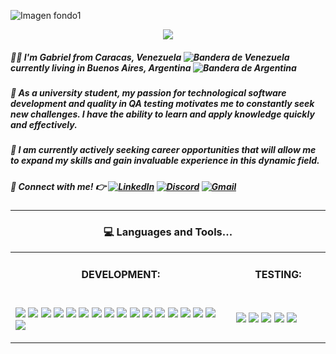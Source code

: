 ![Imagen fondo1](https://github.com/user-attachments/assets/e33cb1f6-94f1-469f-9c04-de5f137fbf23)
<p align="center">
 <img src="https://readme-typing-svg.herokuapp.com/?lines=👋+Hi+there,+nice+to+see+you!&center=true&width=360&height=30">
  
##### 🙋‍♂️ I'm Gabriel from Caracas, Venezuela ![Bandera de Venezuela](https://upload.wikimedia.org/wikipedia/commons/thumb/0/06/Flag_of_Venezuela.svg/18px-Flag_of_Venezuela.svg.png) currently living in Buenos Aires, Argentina ![Bandera de Argentina](https://upload.wikimedia.org/wikipedia/commons/thumb/1/1a/Flag_of_Argentina.svg/18px-Flag_of_Argentina.svg.png)

##### 📖 As a university student, my passion for technological software development and quality in QA testing motivates me to constantly seek new challenges. I have the ability to learn and apply knowledge quickly and effectively.

##### 💼 I am currently actively seeking career opportunities that will allow me to expand my skills and gain invaluable experience in this dynamic field.
</p>

##### 💬 Connect with me! 👉 [![LinkedIn](https://img.shields.io/badge/-Linkedin-0A66C2?style=flat&logo=Linkedin&logoColor=white)](https://www.linkedin.com/in/gabox2002/) [![Discord](https://img.shields.io/badge/-Discord-5865F2?style=flat&logo=Discord&logoColor=white)](https://discordapp.com/users/gabriel.quispe) [![Gmail](https://img.shields.io/badge/-Gmail-D14836?style=flat&logo=Gmail&logoColor=white)](mailto:gabox2002@gmail.com)

***
### <p align="center">💻 Languages and Tools...</p>

<table style="border: transparent; width: 100%">
  <tr style="border: transparent;">
    <td width="70%" align="center" style="border: transparent;">
      <h4 style="padding: 0;">DEVELOPMENT:</h4>
      <p align="left">
      </p>
    </td>
    <td width="30%" align="center" style="border: transparent;">
      <h4 style="padding: 0;">TESTING:</h4>
    </td>
  </tr>
  <tr style="border: transparent;">
    <td width="70%" align="center" style="border: transparent;">
      <p align="left">
       <img src="https://img.shields.io/badge/-HTML5-E34F26?style=flat&logo=html5&logoColor=white"> 
        <img src="https://img.shields.io/badge/-CSS3-1572B6?style=flat&logo=css3&logoColor=white">
        <img src="https://img.shields.io/badge/-Bootstrap-563D7C?style=flat&logo=bootstrap&logoColor=white">
        <img src="https://img.shields.io/badge/-JavaScript-eed718?style=flat&logo=javascript&logoColor=ffffff">
        <img src="https://img.shields.io/badge/-Sass-cc6699?style=flat&logo=sass&logoColor=ffffff">
        <img src="https://img.shields.io/badge/-React-000000?style=flat&logo=react&logoColor=00c8ff">
        <img src="https://img.shields.io/badge/-MongoDB-4DB33D?style=flat&logo=mongodb&logoColor=FFFFFF">
        <img src="https://img.shields.io/badge/-MySQL-F29111?style=flat&logo=mysql&logoColor=FFFFFF">
        <img src="https://img.shields.io/badge/-Express.js-787878?style=flat">
        <img src="https://img.shields.io/badge/-Node.js-3C873A?style=flat&logo=Node.js&logoColor=white">
        <img src="http://img.shields.io/badge/-Git-F1502F?style=flat&logo=git&logoColor=FFFFFF">
        <img src="http://img.shields.io/badge/-Github-000000?style=flat&logo=github&logoColor=FFFFFF">
        <img src="http://img.shields.io/badge/-VS%20Code-007ACC?style=flat&logo=visual%20studio%20code&logoColor=white">
        <img src="https://img.shields.io/badge/Python-3776AB?style=flat&logo=Python&logoColor=yellow">
        <img src="https://img.shields.io/badge/-MockAPI-FF6C37?style=flat&logoColor=white">
        <img src="http://img.shields.io/badge/-Vercel-000000?style=flat&logo=vercel&logoColor=white">
        <img src="https://img.shields.io/badge/-Netlify-00C7B7?style=flat&logo=netlify&logoColor=white">
          </p>
    </td>
    <td width="30%" align="center" style="border: transparent;">
      <p align="left">
         <img src="https://img.shields.io/badge/-Inflectra-F9A91B?style=flat&logo=SpiraPlan&logoColor=white">
        <img src="https://img.shields.io/badge/-SpiraPlan-F9A91B?style=flat&logo=SpiraPlan&logoColor=white">
        <img src="https://img.shields.io/badge/-Rapise-1B5FA5?style=flat&logo=Rapise&logoColor=white">
        <img src="https://img.shields.io/badge/-JMeter-D22128?style=flat&logo=Apache%20JMeter&logoColor=white">
        <img src="https://img.shields.io/badge/-Postman-FF6C37?style=flat&logo=Postman&logoColor=white"></br>
      </p>
    </td>
  </tr>
</table>


<!--
**gabox2002/gabox2002** is a ✨ _special_ ✨ repository because its `README.md` (this file) appears on your GitHub profile.

Here are some ideas to get you started:

- 🔭 I’m currently working on ...
- 🌱 I’m currently learning ...
- 👯 I’m looking to collaborate on ...
- 🤔 I’m looking for help with ...
- 💬 Ask me about ...
- 📫 How to reach me: ...
- 😄 Pronouns: ...
- ⚡ Fun fact: ...
-->
